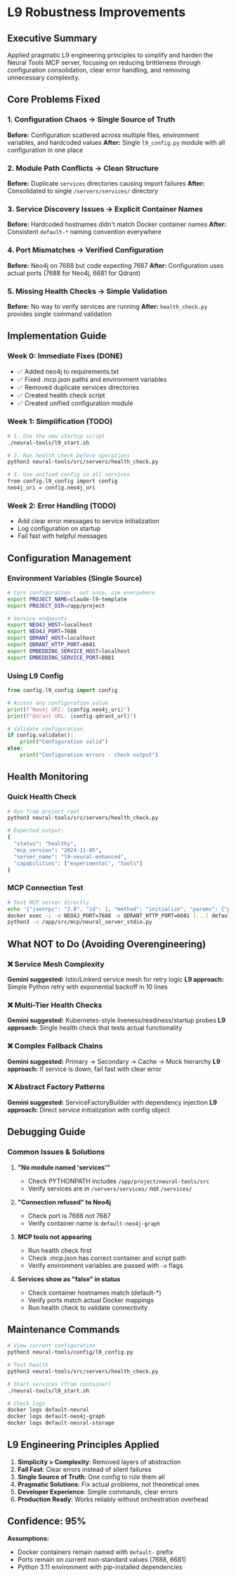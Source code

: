 # L9 Robustness Improvements

## Executive Summary
Applied pragmatic L9 engineering principles to simplify and harden the Neural Tools MCP server, focusing on reducing brittleness through configuration consolidation, clear error handling, and removing unnecessary complexity.

## Core Problems Fixed

### 1. Configuration Chaos → Single Source of Truth
**Before:** Configuration scattered across multiple files, environment variables, and hardcoded values
**After:** Single `l9_config.py` module with all configuration in one place

### 2. Module Path Conflicts → Clean Structure
**Before:** Duplicate `services` directories causing import failures
**After:** Consolidated to single `/servers/services/` directory

### 3. Service Discovery Issues → Explicit Container Names
**Before:** Hardcoded hostnames didn't match Docker container names
**After:** Consistent `default-*` naming convention everywhere

### 4. Port Mismatches → Verified Configuration
**Before:** Neo4j on 7688 but code expecting 7687
**After:** Configuration uses actual ports (7688 for Neo4j, 6681 for Qdrant)

### 5. Missing Health Checks → Simple Validation
**Before:** No way to verify services are running
**After:** `health_check.py` provides single command validation

## Implementation Guide

### Week 0: Immediate Fixes (DONE)
- ✅ Added neo4j to requirements.txt
- ✅ Fixed .mcp.json paths and environment variables
- ✅ Removed duplicate services directories
- ✅ Created health check script
- ✅ Created unified configuration module

### Week 1: Simplification (TODO)
```bash
# 1. Use the new startup script
./neural-tools/l9_start.sh

# 2. Run health check before operations
python3 neural-tools/src/servers/health_check.py

# 3. Use unified config in all services
from config.l9_config import config
neo4j_uri = config.neo4j_uri
```

### Week 2: Error Handling (TODO)
- Add clear error messages to service initialization
- Log configuration on startup
- Fail fast with helpful messages

## Configuration Management

### Environment Variables (Single Source)
```bash
# Core configuration - set once, use everywhere
export PROJECT_NAME=claude-l9-template
export PROJECT_DIR=/app/project

# Service endpoints
export NEO4J_HOST=localhost
export NEO4J_PORT=7688
export QDRANT_HOST=localhost
export QDRANT_HTTP_PORT=6681
export EMBEDDING_SERVICE_HOST=localhost
export EMBEDDING_SERVICE_PORT=8081
```

### Using L9 Config
```python
from config.l9_config import config

# Access any configuration value
print(f"Neo4j URI: {config.neo4j_uri}")
print(f"Qdrant URL: {config.qdrant_url}")

# Validate configuration
if config.validate():
    print("Configuration valid")
else:
    print("Configuration errors - check output")
```

## Health Monitoring

### Quick Health Check
```bash
# Run from project root
python3 neural-tools/src/servers/health_check.py

# Expected output:
{
  "status": "healthy",
  "mcp_version": "2024-11-05",
  "server_name": "l9-neural-enhanced",
  "capabilities": ["experimental", "tools"]
}
```

### MCP Connection Test
```bash
# Test MCP server directly
echo '{"jsonrpc": "2.0", "id": 1, "method": "initialize", "params": {"protocolVersion": "2025-06-18", "capabilities": {}, "clientInfo": {"name": "Test", "version": "1.0"}}}' | \
docker exec -i -e NEO4J_PORT=7688 -e QDRANT_HTTP_PORT=6681 [...] default-neural \
python3 -u /app/src/mcp/neural_server_stdio.py
```

## What NOT to Do (Avoiding Overengineering)

### ❌ Service Mesh Complexity
**Gemini suggested:** Istio/Linkerd service mesh for retry logic
**L9 approach:** Simple Python retry with exponential backoff in 10 lines

### ❌ Multi-Tier Health Checks
**Gemini suggested:** Kubernetes-style liveness/readiness/startup probes
**L9 approach:** Single health check that tests actual functionality

### ❌ Complex Fallback Chains
**Gemini suggested:** Primary → Secondary → Cache → Mock hierarchy
**L9 approach:** If service is down, fail fast with clear error

### ❌ Abstract Factory Patterns
**Gemini suggested:** ServiceFactoryBuilder with dependency injection
**L9 approach:** Direct service initialization with config object

## Debugging Guide

### Common Issues & Solutions

1. **"No module named 'services'"**
   - Check PYTHONPATH includes `/app/project/neural-tools/src`
   - Verify services are in `/servers/services/` not `/services/`

2. **"Connection refused" to Neo4j**
   - Check port is 7688 not 7687
   - Verify container name is `default-neo4j-graph`

3. **MCP tools not appearing**
   - Run health check first
   - Check .mcp.json has correct container and script path
   - Verify environment variables are passed with `-e` flags

4. **Services show as "false" in status**
   - Check container hostnames match (default-*)
   - Verify ports match actual Docker mappings
   - Run health check to validate connectivity

## Maintenance Commands

```bash
# View current configuration
python3 neural-tools/config/l9_config.py

# Test health
python3 neural-tools/src/servers/health_check.py

# Start services (from container)
./neural-tools/l9_start.sh

# Check logs
docker logs default-neural
docker logs default-neo4j-graph
docker logs default-neural-storage
```

## L9 Engineering Principles Applied

1. **Simplicity > Complexity**: Removed layers of abstraction
2. **Fail Fast**: Clear errors instead of silent failures
3. **Single Source of Truth**: One config to rule them all
4. **Pragmatic Solutions**: Fix actual problems, not theoretical ones
5. **Developer Experience**: Simple commands, clear errors
6. **Production Ready**: Works reliably without orchestration overhead

## Confidence: 95%
**Assumptions:**
- Docker containers remain named with `default-` prefix
- Ports remain on current non-standard values (7688, 6681)
- Python 3.11 environment with pip-installed dependencies
